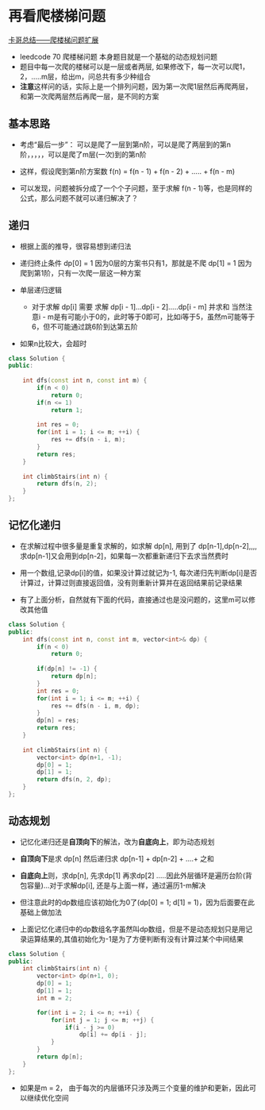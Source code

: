 # 再看爬楼梯问题  

[卡哥总结——爬楼梯问题扩展](https://programmercarl.com/0070.%E7%88%AC%E6%A5%BC%E6%A2%AF%E5%AE%8C%E5%85%A8%E8%83%8C%E5%8C%85%E7%89%88%E6%9C%AC.html#_70-%E7%88%AC%E6%A5%BC%E6%A2%AF)

* leedcode 70  爬楼梯问题 本身题目就是一个基础的动态规划问题  
* 题目中每一次爬的楼梯可以是一层或者两层, 如果修改下，每一次可以爬1，2，.....m层，给出m，问总共有多少种组合  
* **注意**这样问的话，实际上是一个排列问题，因为第一次爬1层然后再爬两层，和第一次爬两层然后再爬一层，是不同的方案  




## 基本思路  

* 考虑“最后一步”： 可以是爬了一层到第n阶，可以是爬了两层到的第n阶，，，，，可以是爬了m层(一次)到的第n阶  
* 这样，假设爬到第n阶方案数 f(n) = f(n - 1) + f(n - 2) + ..... + f(n - m)   

* 可以发现，问题被拆分成了一个个子问题，至于求解 f(n - 1)等，也是同样的公式，那么问题不就可以递归解决了？  


## 递归  

* 根据上面的推导，很容易想到递归法  
* 递归终止条件  dp[0] = 1  因为0层的方案书只有1，那就是不爬   dp[1] = 1  因为爬到第1阶，只有一次爬一层这一种方案  
* 单层递归逻辑
    * 对于求解 dp[i]  需要 求解 dp[i - 1]...dp[i - 2].....dp[i - m] 并求和  当然注意i - m是有可能小于0的，此时等于0即可，比如i等于5，虽然m可能等于6，但不可能通过跳6阶到达第五阶  

* 如果n比较大，会超时  

```cpp
class Solution {
public:
    
    int dfs(const int n, const int m) {
        if(n < 0)
            return 0;
        if(n <= 1)
            return 1;
        
        int res = 0;
        for(int i = 1; i <= m; ++i) {
            res += dfs(n - i, m); 
        }
        return res;
    }
    
    int climbStairs(int n) {
        return dfs(n, 2);
    }
};
```

## 记忆化递归  

* 在求解过程中很多量是重复求解的，如求解 dp[n], 用到了 dp[n-1],dp[n-2],,,,求dp[n-1]又会用到dp[n-2]，如果每一次都重新递归下去求当然费时  
* 用一个数组,记录dp[i]的值，如果没计算过就记为-1, 每次递归先判断dp[i]是否计算过，计算过则直接返回值，没有则重新计算并在返回结果前记录结果  

* 有了上面分析，自然就有下面的代码，直接通过也是没问题的，这里m可以修改其他值  

```cpp
class Solution {
public:
    int dfs(const int n, const int m, vector<int>& dp) {
        if(n < 0)
            return 0;
        
        if(dp[n] != -1) {
            return dp[n];
        }       
        int res = 0;
        for(int i = 1; i <= m; ++i) {
            res += dfs(n - i, m, dp); 
        }
        dp[n] = res;
        return res;
    }
    
    int climbStairs(int n) {    
        vector<int> dp(n+1, -1);
        dp[0] = 1;
        dp[1] = 1;
        return dfs(n, 2, dp);
    }
};
```

## 动态规划  
  
* 记忆化递归还是**自顶向下**的解法，改为**自底向上**，即为动态规划  
* **自顶向下**是求 dp[n] 然后递归求 dp[n-1] + dp[n-2] + ....+ 之和  
* **自底向上**则，求dp[n], 先求dp[1]  再求dp[2] .....因此外层循环是遍历台阶(背包容量)...对于求解dp[i], 还是与上面一样，通过遍历1-m解决  

* 但注意此时的dp数组应该初始化为0了(dp[0] = 1; d[1] = 1)，因为后面要在此基础上做加法   
* 上面记忆化递归中的dp数组名字虽然叫dp数组，但是不是动态规划只是用记录运算结果的,其值初始化为-1是为了方便判断有没有计算过某个中间结果  

```cpp
class Solution {
public:
    int climbStairs(int n) {    
        vector<int> dp(n+1, 0);
        dp[0] = 1;
        dp[1] = 1;
        int m = 2;

        for(int i = 2; i <= n; ++i) {
            for(int j = 1; j <= m; ++j) {
                if(i - j >= 0)
                    dp[i] += dp[i - j];
            }
        }
        return dp[n];
    }
};
```

* 如果是m = 2， 由于每次的内层循环只涉及两三个变量的维护和更新，因此可以继续优化空间  





